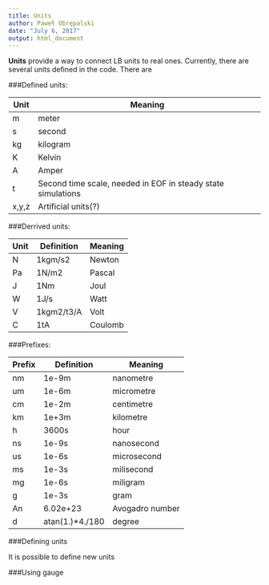 ```yaml
---
title: Units
author: Paweł Obrępalski
date: "July 6, 2017"
output: html_document
---
```


**Units** provide a way to connect LB units to real ones. Currently, there are several units defined in the code. There are 

###Defined units:

Unit  | Meaning
 ---  | ---
m     | meter
s     | second
kg    | kilogram
K     | Kelvin
A     | Amper
t     | Second time scale, needed in EOF in steady state simulations
x,y,z | Artificial units(?)



###Derrived units:

Unit  | Definition  | Meaning
---   | ---         | ---
N     | 1kgm/s2     | Newton
Pa    | 1N/m2       | Pascal
J     | 1Nm         | Joul
W     | 1J/s        | Watt
V     | 1kgm2/t3/A  | Volt
C     | 1tA         | Coulomb


###Prefixes:

Prefix| Definition  | Meaning
---   | ---         | ---
nm    | 1e-9m       | nanometre
um    | 1e-6m       | micrometre
cm    | 1e-2m       | centimetre
km    | 1e+3m       | kilometre
h     | 3600s       | hour
ns    | 1e-9s       | nanosecond
us    | 1e-6s       | microsecond
ms    | 1e-3s       | milisecond
mg    | 1e-6s       | miligram
g     | 1e-3s       | gram
An    |6.02e+23     | Avogadro number
d     |atan(1.)*4./180| degree


###Defining units

It is possible to define new units

###Using gauge



